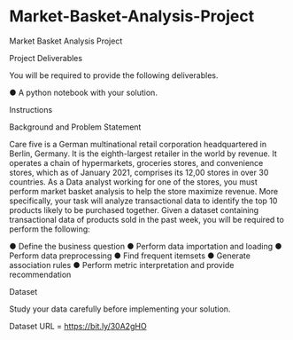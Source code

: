 # Market-Basket-Analysis-Project

Market Basket Analysis Project

Project Deliverables

You will be required to provide the following deliverables.

● A python notebook with your solution.

Instructions

Background and Problem Statement

Care five is a German multinational retail corporation headquartered in Berlin, Germany.
It is the eighth-largest retailer in the world by revenue. It operates a chain of
hypermarkets, groceries stores, and convenience stores, which as of January 2021,
comprises its 12,00 stores in over 30 countries.
As a Data analyst working for one of the stores, you must perform market basket
analysis to help the store maximize revenue. More specifically, your task will analyze
transactional data to identify the top 10 products likely to be purchased together.
Given a dataset containing transactional data of products sold in the past week, you will
be required to perform the following:

● Define the business question
● Perform data importation and loading
● Perform data preprocessing
● Find frequent itemsets
● Generate association rules
● Perform metric interpretation and provide recommendation

Dataset

Study your data carefully before implementing your solution.

Dataset URL = https://bit.ly/30A2gHO
